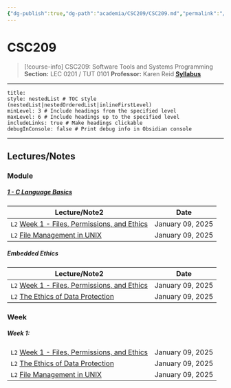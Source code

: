 ```yaml
---
{"dg-publish":true,"dg-path":"academia/CSC209/CSC209.md","permalink":"/academia/csc-209/csc-209/","tags":["course-page","cs","university"],"created":"2024-06-22T19:06:08.000-04:00","updated":"2025-01-09T19:28:59.739-05:00"}
---
```



# CSC209

> [!course-info] <span><span>CSC209: Software Tools and Systems Programming</span></span>
> **Section:** LEC 0201 / TUT 0101
> **Professor:** Karen Reid
> **[Syllabus](https://q.utoronto.ca/courses/387199/assignments/syllabus)**

---

```table-of-contents
title:
style: nestedList # TOC style (nestedList|nestedOrderedList|inlineFirstLevel)
minLevel: 3 # Include headings from the specified level
maxLevel: 6 # Include headings up to the specified level
includeLinks: true # Make headings clickable
debugInConsole: false # Print debug info in Obsidian console
```

---

## Lectures/Notes

### Module

<h5><span><a data-tooltip-position="top" aria-label="100 Academia/CSC209/1 C Language Basics/1 - C Language Basics.md" data-href="100 Academia/CSC209/1 C Language Basics/1 - C Language Basics.md" href="100 Academia/CSC209/1 C Language Basics/1 - C Language Basics.md" class="internal-link" target="_blank" rel="noopener nofollow">1 - C Language Basics</a></span></h5><div><table class="dataview table-view-table"><thead class="table-view-thead"><tr class="table-view-tr-header"><th class="table-view-th"><span>Lecture/Note</span><span class="dataview small-text">2</span></th><th class="table-view-th"><span>Date</span></th></tr></thead><tbody class="table-view-tbody"><tr><td><span><code class="code-styler-inline">L2</code> <a data-tooltip-position="top" aria-label="100 Academia/CSC209/1 C Language Basics/Week 1 - Files, Permissions, and Ethics.md" data-href="100 Academia/CSC209/1 C Language Basics/Week 1 - Files, Permissions, and Ethics.md" href="100 Academia/CSC209/1 C Language Basics/Week 1 - Files, Permissions, and Ethics.md" class="internal-link" target="_blank" rel="noopener nofollow">Week 1 - Files, Permissions, and Ethics</a></span></td><td>January 09, 2025</td></tr><tr><td><span><code class="code-styler-inline">L2</code> <a data-tooltip-position="top" aria-label="100 Academia/CSC209/1 C Language Basics/File Management in UNIX.md" data-href="100 Academia/CSC209/1 C Language Basics/File Management in UNIX.md" href="100 Academia/CSC209/1 C Language Basics/File Management in UNIX.md" class="internal-link" target="_blank" rel="noopener nofollow">File Management in UNIX</a></span></td><td>January 09, 2025</td></tr></tbody></table></div><h5><span>Embedded Ethics</span></h5><div><table class="dataview table-view-table"><thead class="table-view-thead"><tr class="table-view-tr-header"><th class="table-view-th"><span>Lecture/Note</span><span class="dataview small-text">2</span></th><th class="table-view-th"><span>Date</span></th></tr></thead><tbody class="table-view-tbody"><tr><td><span><code class="code-styler-inline">L2</code> <a data-tooltip-position="top" aria-label="100 Academia/CSC209/1 C Language Basics/Week 1 - Files, Permissions, and Ethics.md" data-href="100 Academia/CSC209/1 C Language Basics/Week 1 - Files, Permissions, and Ethics.md" href="100 Academia/CSC209/1 C Language Basics/Week 1 - Files, Permissions, and Ethics.md" class="internal-link" target="_blank" rel="noopener nofollow">Week 1 - Files, Permissions, and Ethics</a></span></td><td>January 09, 2025</td></tr><tr><td><span><code class="code-styler-inline">L2</code> <a data-tooltip-position="top" aria-label="100 Academia/CSC209/1 C Language Basics/The Ethics of Data Protection.md" data-href="100 Academia/CSC209/1 C Language Basics/The Ethics of Data Protection.md" href="100 Academia/CSC209/1 C Language Basics/The Ethics of Data Protection.md" class="internal-link" target="_blank" rel="noopener nofollow">The Ethics of Data Protection</a></span></td><td>January 09, 2025</td></tr></tbody></table></div>

### Week

<h5><span>Week 1:</span></h5><div><table class="dataview table-view-table"><thead class="table-view-thead"><tr class="table-view-tr-header"></tr></thead><tbody class="table-view-tbody"><tr><td><span><code class="code-styler-inline">L2</code> <a data-tooltip-position="top" aria-label="100 Academia/CSC209/1 C Language Basics/Week 1 - Files, Permissions, and Ethics.md" data-href="100 Academia/CSC209/1 C Language Basics/Week 1 - Files, Permissions, and Ethics.md" href="100 Academia/CSC209/1 C Language Basics/Week 1 - Files, Permissions, and Ethics.md" class="internal-link" target="_blank" rel="noopener nofollow">Week 1 - Files, Permissions, and Ethics</a></span></td><td>January 09, 2025</td></tr><tr><td><span><code class="code-styler-inline">L2</code> <a data-tooltip-position="top" aria-label="100 Academia/CSC209/1 C Language Basics/The Ethics of Data Protection.md" data-href="100 Academia/CSC209/1 C Language Basics/The Ethics of Data Protection.md" href="100 Academia/CSC209/1 C Language Basics/The Ethics of Data Protection.md" class="internal-link" target="_blank" rel="noopener nofollow">The Ethics of Data Protection</a></span></td><td>January 09, 2025</td></tr><tr><td><span><code class="code-styler-inline">L2</code> <a data-tooltip-position="top" aria-label="100 Academia/CSC209/1 C Language Basics/File Management in UNIX.md" data-href="100 Academia/CSC209/1 C Language Basics/File Management in UNIX.md" href="100 Academia/CSC209/1 C Language Basics/File Management in UNIX.md" class="internal-link" target="_blank" rel="noopener nofollow">File Management in UNIX</a></span></td><td>January 09, 2025</td></tr></tbody></table></div>
